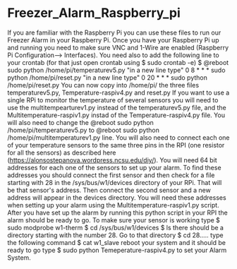 # Freezer_Alarm_Raspberry_pi
If you are familiar with the Raspberry Pi you can use these files to run our Freezer Alarm in your Raspberry Pi. 
Once you have your Raspberry Pi up and running you need to make sure VNC and 1-Wire are enabled (Raspberry Pi Configuration--> Interfaces).
You need also to add the following line to your crontab (for that just open crontab using $ sudo crontab -e)
$ @reboot sudo python /home/pi/temperaturev5.py
"in a new line type"
0 8 * * * sudo python /home/pi/reset.py
"in a new line type"
0 20 * * * sudo python /home/pi/reset.py
You can now copy into /home/pi/ the three files temperaturev5.py, Temperature-raspiv4.py and reset.py
If you want to use a single RPi to monitor the temperature of several sensors you will need to use the multitempearturev1.py instead of the temperaturev5.py file, and the Multitemperature-raspiv1.py instad of the Temperature-raspiv4.py file. You will also need to change the @reboot sudo python /home/pi/temperaturev5.py to @reboot sudo python /home/pi/multitemperaturev1.py line.
You will also need to connect each one of your temperature sensors to the same three pins in the RPI (one resistor for all the sensors) as described here (https://alonsostepanova.wordpress.ncsu.edu/diy/). You will need 64 bit addresses for each one of the sensors to set up your alarm. To find these addresses you should connect the first sensor and then check for a file starting with 28 in the  /sys/bus/w1/devices directory of your RPi. That will be that sensor's address. Then connect the second sensor and a new address will appear in the devices directory. You will need these addresses when setting up your alarm using the Multitemperature-raspiv1.py script. After you have set up the alarm by running this python script in your RPI the alarm should be ready to go.
To make sure your sensor is working type
$ sudo modprobe w1-therm
$ cd /sys/bus/w1/devices
$ ls
there should be a directory starting with the number 28. Go to that directory
$ cd 28.....
type the following command
$ cat w1_slave
reboot your system and it should be ready to go
type 
$ sudo python Temeperature-raspiv4.py to set your Alarm System.

